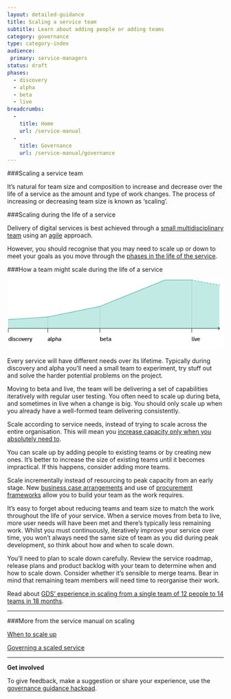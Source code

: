 ```yaml
---
layout: detailed-guidance
title: Scaling a service team
subtitle: Learn about adding people or adding teams
category: governance
type: category-index
audience:
 primary: service-managers
status: draft
phases:
  - discovery
  - alpha
  - beta
  - live
breadcrumbs:
  -
    title: Home
    url: /service-manual
  -
    title: Governance
    url: /service-manual/governance
---
```


###Scaling a service team

It’s natural for team size and composition to increase and decrease over the life of a service as the amount and type of work changes. The process of increasing or decreasing team size is known as ‘scaling’.

###Scaling during the life of a service

Delivery of digital services is best achieved through a [small multidisciplinary team](/service-manual/the-team) using an [agile](/service-manual/agile/index) approach.

However, you should recognise that you may need to scale up or down to meet your goals as you move through the [phases in the life of the service](/service-manual/governance/governance-across-the-life-of-a-service).

###How a team might scale during the life of a service

<img src="/service-manual/assets/images/governance/how-a-team-might-scale-during-the-life-of-a-service.png" alt="graph showing how a team might scale during the life of a service"/>

Every service will have different needs over its lifetime. Typically during discovery and alpha you’ll need a small team to experiment, try stuff out and solve the harder potential problems on the project.

Moving to beta and live, the team will be delivering a set of capabilities iteratively with regular user testing. You often need to scale up during beta, and sometimes in live when a change is big. You should only scale up when you already have a well-formed team delivering consistently.

Scale according to service needs, instead of trying to scale across the entire organisation. This will mean you [increase capacity only when you absolutely need to](/service-manual/governance/when-to-scale-up).

You can scale up by adding people to existing teams or by creating new ones. It’s better to increase the size of existing teams until it becomes impractical. If this happens, consider adding more teams.

Scale incrementally instead of resourcing to peak capacity from an early stage. New [business case arrangements](/service-manual/governance/funding-your-digital-service) and use of [procurement frameworks](https://ccs.cabinetoffice.gov.uk/contracts/rm1043) allow you to build your team as the work requires.

It’s easy to forget about reducing teams and team size to match the work throughout the life of your service. When a service moves from beta to live, more user needs will have been met and there’s typically less remaining work. Whilst you must continuously, iteratively improve your service over time, you won’t always need the same size of team as you did during peak development, so think about how and when to scale down.

You’ll need to plan to scale down carefully. Review the service roadmap, release plans and product backlog with your team to determine when and how to scale down. Consider whether it’s sensible to merge teams. Bear in mind that remaining team members will need time to reorganise their work.

Read about [GDS’ experience in scaling from a single team of 12 people to 14 teams in 18 months](https://gds.blog.gov.uk/2012/10/26/what-weve-learnt-about-scaling-agile/).

<hr>

###More from the service manual on scaling

[When to scale up](/service-manual/governance/when-to-scale-up)

[Governing a scaled service](/service-manual/governance/governing-a-service-after-scaling-up)

<hr>

**Get involved**

To give feedback, make a suggestion or share your experience, use the [governance guidance hackpad](https://gds-governance-guidance.hackpad.com/Scaling-a-service-team-vEVjHOP6hKz).
